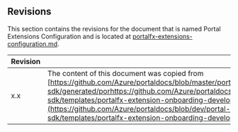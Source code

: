 <a name="portalfxExtensionsConfigurationRevisions"></a>
<!-- link to this document is [portalfx-extensions-configuration-revisions.md]()
-->

## Revisions

This section contains the revisions for the document that is named Portal Extensions Configuration and is located at 
[portalfx-extensions-configuration.md](portalfx-extensions-configuration.md).

| Revision |  |
| --- | --- |
| x.x |  The content of this document was copied from [https://github.com/Azure/portaldocs/blob/master/portal-sdk/generated/porhttps://github.com/Azure/portaldocs/blob/dev/portal-sdk/templates/portalfx-extension-onboarding-developer-guide.md](https://github.com/Azure/portaldocs/blob/dev/portal-sdk/templates/portalfx-extension-onboarding-developer-guide.md) |